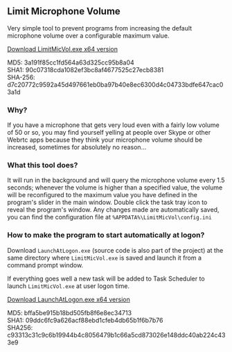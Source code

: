 ## Limit Microphone Volume

Very simple tool to prevent programs from increasing the default
microphone volume over a configurable maximum value.

[Download LimitMicVol.exe x64 version][1]

MD5: 3a191f85cc1fd564a63d325cc95b8a04  
SHA1: 90c07318cda1082ef3bc8af4677525c27ecb8381  
SHA-256: d7c20772c9592a45d497661eb0ba97b40e8ec6300d4c04733bdfe647cac03a1d

### Why?

If you have a microphone that gets very loud even with a fairly
low volume of 50 or so, you may find yourself yelling at people
over Skype or other Webrtc apps because they think your
microphone volume should be increased, sometimes for absolutely
no reason...

### What this tool does?

It will run in the background and will query the microphone
volume every 1.5 seconds; whenever the volume is higher than a
specified value, the volume will be reconfigured to the maximum
value you have defined in the program's slider in the main window.
Double click the task tray icon to reveal the program's window.
Any changes made are automatically saved, you can find the
configuration file at `%APPDATA%\LimitMicVol\config.ini`

### How to make the program to start automatically at logon?

Download `LaunchAtLogon.exe` (source code is also part of the
project) at the same directory where `LimitMicVol.exe` is saved and launch it
from a command prompt window.

If everything goes well a new task will be added to Task Scheduler to launch
`LimitMicVol.exe` at user logon time.

[Download LaunchAtLogon.exe x64 version][2]

MD5: bffa5be915b18bd505fb8f6e8ec34713  
SHA1: 09ddc6fc9a626acf88ebd1cfeb4db65b1f6b7b76  
SHA256: c93313c31c9c6b19944b4c8056479b1c66a5cd873026e148ddc40ab224c433e9

[1]: https://github.com/jmautari/LimitMicVol/raw/master/release-x64/LimitMicVol.exe
[2]: https://github.com/jmautari/LimitMicVol/raw/master/release-x64/LaunchAtLogon.exe
